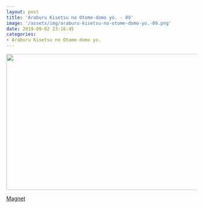 ```yaml
---
layout: post
title: 'Araburu Kisetsu no Otome-domo yo. - 09'
image: '/assets/img/araburu-kisetsu-no-otome-domo-yo.-09.png'
date: 2019-09-02 23:16:45
categories:
- Araburu Kisetsu no Otome-domo yo.
---
```


<img src='{{ page.image }}' alt='' width='640' height='360'>

<a href='magnet:?xt=urn:btih:d8fbe4f8f57995cc9cae3281108bd32b37017ff6&dn=%5BOmnivium-Owari%5D%20Araburu%20Kisetsu%20no%20Otome-domo%20yo.%20-%2009%20%5BEF3AE5CC%5D.mkv&tr=http%3A%2F%2Fnyaa.tracker.wf%3A7777%2Fannounce&tr=udp%3A%2F%2Fopen.stealth.si%3A80%2Fannounce&tr=udp%3A%2F%2Ftracker.opentrackr.org%3A1337%2Fannounce&tr=udp%3A%2F%2Ftracker.coppersurfer.tk%3A6969%2Fannounce&tr=udp%3A%2F%2Fexodus.desync.com%3A6969%2Fannounce'>Magnet</a>
